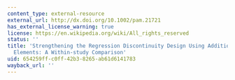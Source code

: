 ```yaml
---
content_type: external-resource
external_url: http://dx.doi.org/10.1002/pam.21721
has_external_license_warning: true
license: https://en.wikipedia.org/wiki/All_rights_reserved
status: ''
title: 'Strengthening the Regression Discontinuity Design Using Additional Design
  Elements: A Within-study Comparison'
uid: 654259ff-c0ff-42b3-8265-ab61d6141783
wayback_url: ''
---
```

